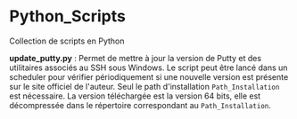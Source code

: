 # Python_Scripts
Collection de scripts en Python

**update_putty.py** : Permet de mettre à jour la version de Putty et des utilitaires associés au SSH sous Windows. Le script peut être lancé dans un scheduler pour vérifier périodiquement si une nouvelle version est présente sur le site officiel de l'auteur. Seul le path d'installation `Path_Installation` est nécessaire. La version téléchargée est la version 64 bits, elle est décompressée dans le répertoire correspondant au `Path_Installation`.

